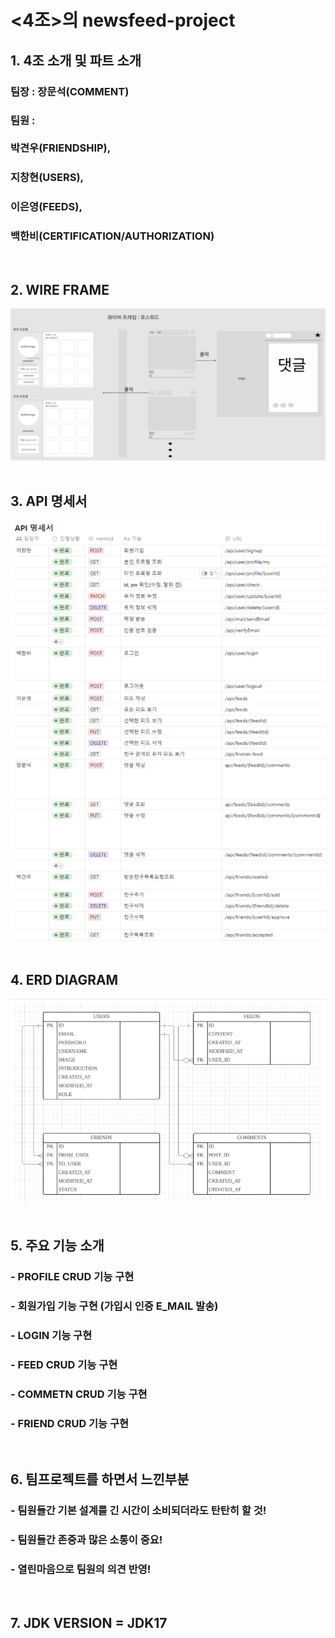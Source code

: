# <4조>의 newsfeed-project

## 1. 4조 소개 및 파트 소개
### 팀장 : 장문석(COMMENT)
### 팀원 : <br><br>박견우(FRIENDSHIP), 
### 지창현(USERS),
### 이은영(FEEDS), 
### 백한비(CERTIFICATION/AUTHORIZATION)
<br>

## 2. WIRE FRAME
![img.png](img.png)
<br>
<br>

## 3. API 명세서
![img_5.png](img_5.png)
<br>
<br>

## 4. ERD DIAGRAM
![img_2.png](img_2.png)
<br>
<br>

## 5. 주요 기능 소개
### - PROFILE CRUD 기능 구현
### - 회원가입 기능 구현 (가입시 인증 E_MAIL 발송)
### - LOGIN 기능 구현
### - FEED CRUD 기능 구현
### - COMMETN CRUD 기능 구현
### - FRIEND CRUD 기능 구현
<br>

## 6. 팀프로젝트를 하면서 느낀부분
### - 팀원들간 기본 설계를 긴 시간이 소비되더라도 탄탄히 할 것!
### - 팀원들간 존중과 많은 소통이 중요!
### - 열린마음으로 팀원의 의견 반영!
<br>

## 7. JDK VERSION = JDK17